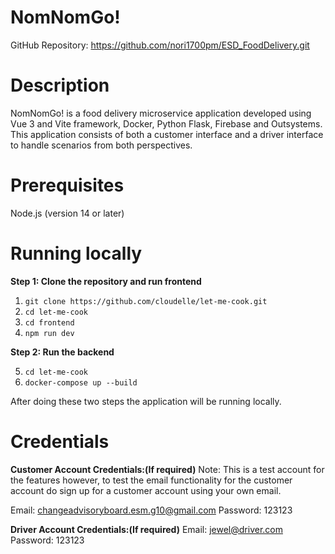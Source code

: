# NomNomGo!
GitHub Repository: 
https://github.com/nori1700pm/ESD_FoodDelivery.git

# Description
NomNomGo! is a food delivery microservice application developed using Vue 3 and Vite framework, Docker, Python Flask, Firebase and Outsystems. This application consists of both a customer interface and a driver interface to handle scenarios from both perspectives.

# Prerequisites
Node.js (version 14 or later)

# Running locally
**Step 1: Clone the repository and run frontend**

1)  ```git clone https://github.com/cloudelle/let-me-cook.git```
2)  ```cd let-me-cook```
3)  ```cd frontend```
4) ```npm run dev```

**Step 2: Run the backend**

5) ```cd let-me-cook```
6) ```docker-compose up --build```

After doing these two steps the application will be running locally.

# Credentials

**Customer Account Credentials:(If required)**
Note: This is a test account for the features however, to test the email functionality for the customer account do sign up for a customer account using your own email.

Email: changeadvisoryboard.esm.g10@gmail.com
Password: 123123

**Driver Account Credentials:(If required)**
Email: jewel@driver.com
Password: 123123

